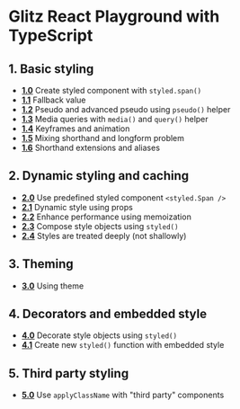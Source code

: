 # Glitz React Playground with TypeScript

## 1. Basic styling

- [**1.0**](Playground.1.0.tsx) Create styled component with `styled.span()`
- [**1.1**](Playground.1.1.tsx) Fallback value
- [**1.2**](Playground.1.2.tsx) Pseudo and advanced pseudo using `pseudo()` helper
- [**1.3**](Playground.1.3.tsx) Media queries with `media()` and `query()` helper
- [**1.4**](Playground.1.4.tsx) Keyframes and animation
- [**1.5**](Playground.1.5.tsx) Mixing shorthand and longform problem
- [**1.6**](Playground.1.6.tsx) Shorthand extensions and aliases

## 2. Dynamic styling and caching

- [**2.0**](Playground.2.0.tsx) Use predefined styled component `<styled.Span />`
- [**2.1**](Playground.2.1.tsx) Dynamic style using props
- [**2.2**](Playground.2.2.tsx) Enhance performance using memoization
- [**2.3**](Playground.2.3.tsx) Compose style objects using `styled()`
- [**2.4**](Playground.2.4.tsx) Styles are treated deeply (not shallowly)

## 3. Theming

- [**3.0**](Playground.3.0.tsx) Using theme

## 4. Decorators and embedded style

- [**4.0**](Playground.4.0.tsx) Decorate style objects using `styled()`
- [**4.1**](Playground.4.1.tsx) Create new `styled()` function with embedded style

## 5. Third party styling

- [**5.0**](Playground.5.0.tsx) Use `applyClassName` with "third party" components
